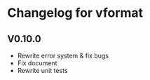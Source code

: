 # Changelog for vformat

## V0.10.0
- Rewrite error system & fix bugs
- Fix document
- Rewrite unit tests
